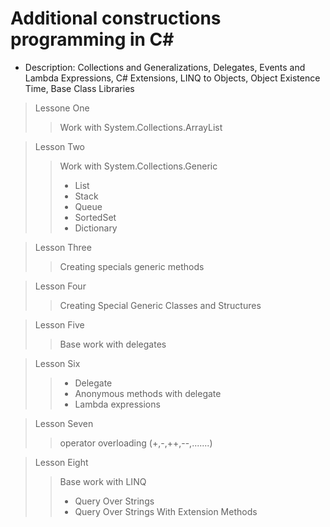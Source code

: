 # Additional constructions programming in C#
+ Description: Collections and Generalizations, Delegates, Events and Lambda Expressions, C# Extensions, LINQ to Objects, Object Existence Time, Base Class Libraries

> Lessone One
> > Work with System.Collections.ArrayList

> Lesson Two
> > Work with System.Collections.Generic
> > + List
> > + Stack
> > + Queue
> > + SortedSet
> > + Dictionary

> Lesson Three
> > Creating specials generic methods

> Lesson Four
> > Creating Special Generic Classes and Structures

> Lesson Five
> > Base work with delegates

> Lesson Six
> > + Delegate
> > + Anonymous methods with delegate
> > + Lambda expressions

> Lesson Seven
> > operator overloading (+,-,++,--,.......)

> Lesson Eight
> > Base work with LINQ
> > + Query Over Strings
> > + Query Over Strings With Extension Methods
